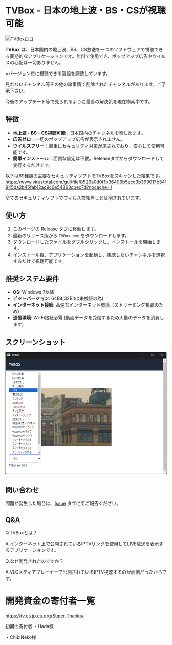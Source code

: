 # TVBox - 日本の地上波・BS・CSが視聴可能

![TVBoxロゴ](https://raw.githubusercontent.com/ERM073/TVBox/main/icon.ico)

**TVBox** は、日本国内の地上波、BS、CS放送を一つのソフトウェアで視聴できる画期的なアプリケーションです。無料で使用でき、ポップアップ広告やウイルスの心配は一切ありません。

※バージョン毎に視聴できる番組を調整しています。

見れないチャンネル等その他の諸事情で削除されたチャンネルがあります。ご了承下さい。

今後のアップデート等で見られるように最善の解決策を現在模索中です。

## 特徴

- **地上波・BS・CS視聴可能**：日本国内のチャンネルを楽しめます。
- **広告ゼロ**：一切のポップアップ広告が表示されません。
- **ウイルスフリー**：厳重にセキュリティ対策が施されており、安心して使用可能です。
- **簡単インストール**：面倒な設定は不要。Releaseタブからダウンロードして実行するだけです。

以下は69種類の主要なセキュリティソフトでTVBoxをスキャンした結果です。
https://www.virustotal.com/gui/file/b529a0d0f1b36409b5ecc3b399017b341945da2b45fab12ac9c6e54863cbec7d?nocache=1

全てのセキュリティソフトでウィルス検知無しと証明されています。
## 使い方

1. このページの [Release](https://github.com/ERM073/TVBox/releases/tag/v1.0.0) タブに移動します。
2. 最新のリリース版から `TVBox.exe` をダウンロードします。
3. ダウンロードしたファイルをダブルクリックし、インストールを開始します。
4. インストール後、アプリケーションを起動し、視聴したいチャンネルを選択するだけで視聴可能です。

## 推奨システム要件

- **OS**: Windows 7以降
- **ビットバージョン**: 64Bit(32Bitは未検証の為)
- **インターネット接続**: 高速なインターネット環境（ストリーミング視聴のため）
- **通信環境**: Wi-Fi接続必需 (動画データを受信するため大量のデータを消費します)

## スクリーンショット

![アプリケーション画面](https://raw.githubusercontent.com/ERM073/TVBox/main/2024-09-20_14h33_57.png)

## 問い合わせ

問題が発生した場合は、[Issue](https://github.com/ERM073/TVBox/issues) タブにてご報告ください。

## Q&A
Q.TVBoxとは？

A.インターネット上で公開されているIPTVリンクを使用してLIVE放送を表示するアプリケーションです。

Q.なぜ開発されたのですか？

A.VLCメディアプレーヤーで公開されているIPTV視聴するのが面倒だったからです。

# 開発資金の寄付者一覧

https://tv.us.jp.eu.org/Super-Thanks/

初期の寄付者
・Hada​様

・ChibiNeko様
